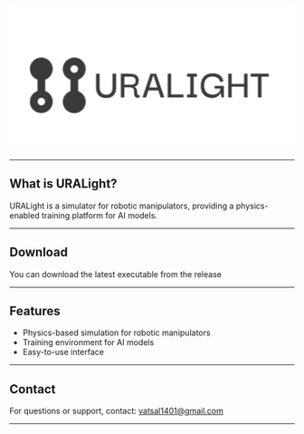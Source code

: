 

![URALight Logo](logo.png)

---

## What is URALight?

URALight is a simulator for robotic manipulators, providing a physics-enabled training platform for AI models.

---

## Download

You can download the latest executable from the release
<!-- Replace 'link-to-your-exe-file' with the actual link after uploading -->

---

## Features

- Physics-based simulation for robotic manipulators
- Training environment for AI models
- Easy-to-use interface

---

## Contact

For questions or support, contact: vatsal1401@gmail.com

---


